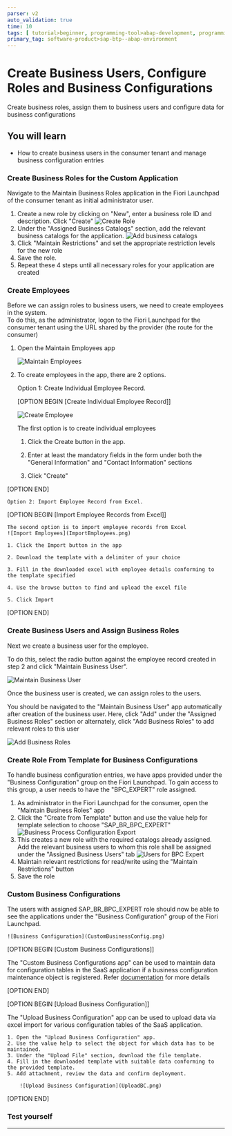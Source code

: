 ```yaml
---
parser: v2
auto_validation: true
time: 10
tags: [ tutorial>beginner, programming-tool>abap-development, programming-tool>abap-extensibility, tutorial>license]
primary_tag: software-product>sap-btp--abap-environment
---
```


# Create Business Users, Configure Roles and Business Configurations
<!-- description -->Create business roles, assign them to business users and configure data for business configurations

## You will learn

- How to create business users in the consumer tenant and manage business configuration entries


### Create Business Roles for the Custom Application

Navigate to the Maintain Business Roles application in the Fiori Launchpad of the consumer tenant as initial administrator user.

1. Create a new role by clicking on "New", enter a business role ID and description. Click "Create"
![Create Role](CreateRole.png)
2. Under the "Assigned Business Catalogs" section, add the relevant business catalogs for the application.
![Add business catalogs](AddBusinessCatalogs.png)
3. Click "Maintain Restrictions" and set the appropriate restriction levels for the new role
4. Save the role.
5. Repeat these 4 steps until all necessary roles for your application are created  

### Create Employees

Before we can assign roles to business users, we need to create employees in the system.  
To do this, as the administrator, logon to the Fiori Launchpad for the consumer tenant using the URL shared by the provider (the route for the consumer)

1. Open the Maintain Employees app

    ![Maintain Employees](MaintainEmployees.png)

2. To create employees in the app, there are 2 options.

    Option 1: Create Individual Employee Record.

    [OPTION BEGIN [Create Individual Employee Record]]

    ![Create Employee](CreateEmployee.png)

    The first option is to create individual employees

    1. Click the Create button in the app.

    2. Enter at least the mandatory fields in the form under both the "General Information" and "Contact Information" sections

    3. Click "Create"

[OPTION END]

    Option 2: Import Employee Record from Excel.

[OPTION BEGIN [Import Employee Records from Excel]]

    The second option is to import employee records from Excel
    ![Import Employees](ImportEmployees.png)

    1. Click the Import button in the app

    2. Download the template with a delimiter of your choice

    3. Fill in the downloaded excel with employee details conforming to the template specified

    4. Use the browse button to find and upload the excel file

    5. Click Import

[OPTION END]

### Create Business Users and Assign Business Roles

Next we create a business user for the employee.  

To do this, select the radio button against the employee record created in step 2 and click "Maintain Business User".

![Maintain Business User](MaintainBusinessUser.png)

Once the business user is created, we can assign roles to the users.

You should be navigated to the "Maintain Business User" app automatically after creation of the business user. Here, click "Add" under the "Assigned Business Roles" section or alternately, click "Add Business Roles" to add relevant roles to this user

![Add Business Roles](AddBusinessRoles.png)

### Create Role From Template for Business Configurations

To handle business configuration entries, we have apps provided under the "Business Configuration" group on the Fiori Launchpad. To gain access to this group, a user needs to have the "BPC\_EXPERT" role assigned.

1. As administrator in the Fiori Launchpad for the consumer, open the "Maintain Business Roles" app
2. Click the "Create from Template" button and use the value help for template selection to choose "SAP\_BR\_BPC\_EXPERT"
![Business Process Configuration Export](BPCExpert.png)
3. This creates a new role with the required catalogs already assigned. Add the relevant business users to whom this role shall be assigned under the "Assigned Business Users" tab
![Users for BPC Expert](UsersForBPCExpert.png)
4. Maintain relevant restrictions for read/write using the "Maintain Restrictions" button
5. Save the role

### Custom Business Configurations

The users with assigned  SAP\_BR\_BPC\_EXPERT role should now be able to see the applications under the "Business Configuration" group of the Fiori Launchpad.

    ![Business Configuration](CustomBusinessConfig.png)

[OPTION BEGIN [Custom Business Configurations]]

The "Custom Business Configurations app" can be used to maintain data for configuration tables in the SaaS application if a business configuration maintenance object is registered. Refer [documentation](https://help.sap.com/docs/BTP/65de2977205c403bbc107264b8eccf4b/508d406ac92043dba95f694144803c26.html?locale=en-US) for more details

[OPTION END]

[OPTION BEGIN  [Upload Business Configuration]]

The "Upload Business Configuration" app can be used to upload data via excel import for various configuration tables of the SaaS application.

    1. Open the "Upload Business Configuration" app.
    2. Use the value help to select the object for which data has to be maintained.
    3. Under the "Upload File" section, download the file template.
    4. Fill in the downloaded template with suitable data conforming to the provided template.
    5. Add attachment, review the data and confirm deployment.

        ![Upload Business Configuration](UploadBC.png)

[OPTION END]

### Test yourself
---
